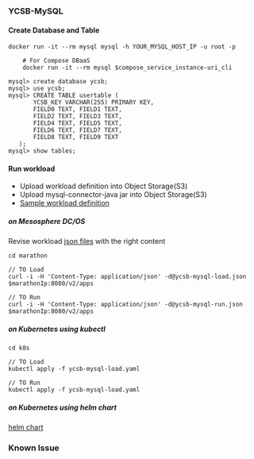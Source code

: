
### YCSB-MySQL 

#### Create Database and Table 

	docker run -it --rm mysql mysql -h YOUR_MYSQL_HOST_IP -u root -p
	
		# For Compose DBaaS
		docker run -it --rm mysql $compose_service_instance-uri_cli
		
	mysql> create database ycsb;
	mysql> use ycsb;
	mysql> CREATE TABLE usertable (
           YCSB_KEY VARCHAR(255) PRIMARY KEY,
           FIELD0 TEXT, FIELD1 TEXT,
           FIELD2 TEXT, FIELD3 TEXT,
           FIELD4 TEXT, FIELD5 TEXT,
           FIELD6 TEXT, FIELD7 TEXT,
           FIELD8 TEXT, FIELD9 TEXT
       );
	mysql> show tables;
	

#### Run workload


* Upload workload definition into Object Storage(S3) 
* Upload mysql-connector-java jar into Object Storage(S3)
* [Sample workload definition](workload-2-5k-5k.dat)

##### on Mesosphere DC/OS

Revise workload [json files](./marathon) with the right content

    cd marathon
    
	// TO Load
	curl -i -H 'Content-Type: application/json' -d@ycsb-mysql-load.json $marathonIp:8080/v2/apps
		
	// TO Run
	curl -i -H 'Content-Type: application/json' -d@ycsb-mysql-run.json $marathonIp:8080/v2/apps

##### on Kubernetes using kubectl
	
    cd k8s
    
	// TO Load
	kubectl apply -f ycsb-mysql-load.yaml
		
	// TO Run
	kubectl apply -f ycsb-mysql-load.yaml

##### on Kubernetes using helm chart

[helm chart](k8s/chart)
	
### Known Issue
	